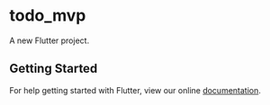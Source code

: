 # todo_mvp

A new Flutter project.

## Getting Started

For help getting started with Flutter, view our online
[documentation](https://flutter.io/).
